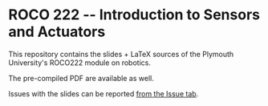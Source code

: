 ROCO 222 -- Introduction to Sensors and Actuators
=================================================

This repository contains the slides + LaTeX sources of the Plymouth University's
ROCO222 module on robotics.

The pre-compiled PDF are available as well.

Issues with the slides can be reported
[from the Issue tab](https://github.com/severin-lemaignan/module-introduction-sensors-actuators/issues).

